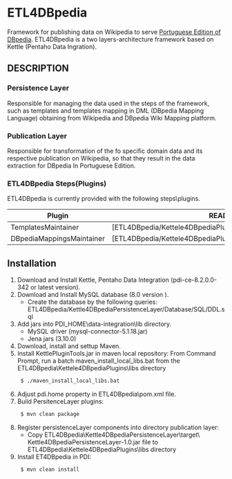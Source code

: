 # ETL4DBpedia
 Framework for publishing data on Wikipedia to serve [Portuguese Edition of DBpedia](http://pt.dbpedia.org/). ETL4DBpedia is a two layers-architecture framework based on  Kettle (Pentaho Data Ingration).

## DESCRIPTION
### Persistence Layer
Responsible for managing the data used in the steps of the framework, such as templates and templates mapping in DML (DBpedia Mapping Language) obtaining from Wikipedia and DBpedia Wiki Mapping platform. 

### Publication Layer
Responsible for transformation of the fo specific domain data and its respective publication on Wikipedia, so that they  result in the data extraction for DBpedia In Portuguese Edition.

### ETL4DBpedia Steps(Plugins)
ETL4DBpedia is currently provided with the following steps\plugins.

| Plugin | README |
| ------ | ------ |
| TemplatesMaintainer | [ETL4DBpedia/Kettele4DBpediaPlugins/TemplateMaintainer] |
| DBpediaMappingsMaintainer | [ETL4DBpedia/Kettele4DBpediaPlugins/DBpediaMappingMaintainer] |


## Installation

1.	Download and Install Kettle, Pentaho Data Integration (pdi-ce-8.2.0.0-342 or latest version).
2.	Download and Install MySQL database (8.0 version ). 
    * Create the database by the following queries: ETL4DBpedia/Kettle4DBpediaPersistenceLayer/Database/SQL/DDL.sql
3.	Add jars into  PDI_HOME\data-integration\lib directory.
     * MySQL driver (mysql-connector-5.1.18.jar)
     * Jena jars (3.10.0) 
4.	Download, install and settup Maven.
5.	Install KettlePluginTools.jar in maven local repository: From Command Prompt, run a batch maven_install_local_libs.bat from the ETL4DBpedia\Kettele4DBpediaPlugins\libs directory
    ```sh
     $ ./maven_install_local_libs.bat
	```
6.	Adjust  pdi.home property in ETL4DBpedia\pom.xml file.
7.	Build PersitenceLayer plugins:
	```sh
     $ mvn clean package
	```
8.	Register persistenceLayer components into directory publication layer:
	* Copy ETL4DBpedia\Kettle4DBpediaPersistenceLayer\target\ Kettle4DBpediaPersistenceLayer-1.0.jar file  to  ETL4DBpedia\Kettele4DBpediaPlugins\libs directory
9.	Install ET4DBpedia in PDI:
	```sh
     $ mvn clean install
	```

